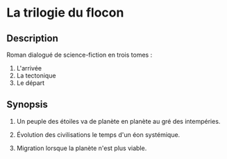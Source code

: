 # La trilogie du flocon

## Description

Roman dialogué de science-fiction en trois tomes :

1. L'arrivée
2. La tectonique
3. Le départ

## Synopsis

1. Un peuple des étoiles va de planète en planète au gré des intempéries.

2. Évolution des civilisations le temps d'un éon systémique.

3. Migration lorsque la planète n'est plus viable.
